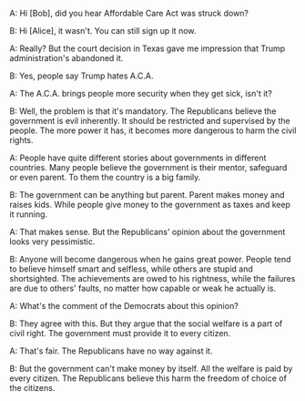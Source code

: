 A: Hi [Bob], did you hear Affordable Care Act was struck down?

B: Hi [Alice], it wasn't. You can still sign up it now.

A: Really? But the court decision in Texas gave me impression that Trump administration's abandoned it.

B: Yes, people say Trump hates A.C.A.

A: The A.C.A. brings people more security when they get sick, isn't it?

B: Well, the problem is that it's mandatory.
The Republicans believe the government is evil inherently.
It should be restricted and supervised by the people.
The more power it has, it becomes more dangerous to harm the civil rights.

A: People have quite different stories about governments in different countries.
Many people believe the government is their mentor, safeguard or even parent.
To them the country is a big family.

B: The government can be anything but parent. Parent makes money and raises kids.
While people give money to the government as taxes and keep it running.

A: That makes sense. But the Republicans' opinion about the government looks very pessimistic.

B: Anyone will become dangerous when he gains great power.
People tend to believe himself smart and selfless, while others are stupid and shortsighted.
The achievements are owed to his rightness, while the failures are due to others' faults,
no matter how capable or weak he actually is.

A: What's the comment of the Democrats about this opinion?

B: They agree with this. But they argue that the social welfare is a part of civil right.
The government must provide it to every citizen.

A: That's fair. The Republicans have no way against it.

B: But the government can't make money by itself. All the welfare is paid by every citizen.
The Republicans believe this harm the freedom of choice of the citizens.

